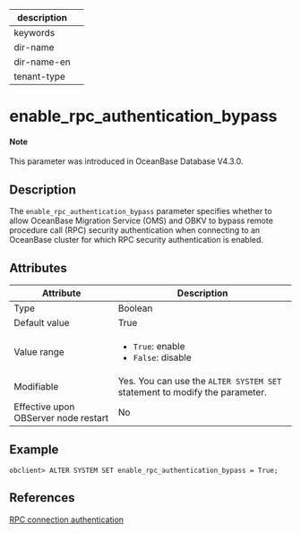 | description ||
|---|---|
| keywords ||
| dir-name ||
| dir-name-en ||
| tenant-type ||

# enable_rpc_authentication_bypass

<main id="notice" type='explain'>
  <h4>Note</h4>
  <p>This parameter was introduced in OceanBase Database V4.3.0. </p>
</main>

## Description

The `enable_rpc_authentication_bypass` parameter specifies whether to allow OceanBase Migration Service (OMS) and OBKV to bypass remote procedure call (RPC) security authentication when connecting to an OceanBase cluster for which RPC security authentication is enabled.

## Attributes

| **Attribute** | **Description** |
| --- | --- |
| Type | Boolean |
| Default value | True |
| Value range | <ul><li>`True`: enable  </li><li>`False`: disable</li></ul> |
| Modifiable | Yes. You can use the `ALTER SYSTEM SET` statement to modify the parameter.  |
| Effective upon OBServer node restart | No |

## Example

```shell
obclient> ALTER SYSTEM SET enable_rpc_authentication_bypass = True;
```

## References

[RPC connection authentication](../../../../600.manage/500.security-and-permissions/300.access-control/400.1rpc-connection-authentication.md)